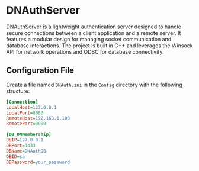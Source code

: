 # DNAuthServer

DNAuthServer is a lightweight authentication server designed to handle secure connections between a client application and a remote server. It features a modular design for managing socket communication and database interactions. The project is built in C++ and leverages the Winsock API for network operations and ODBC for database connectivity.

## Configuration File
Create a file named `DNAuth.ini` in the `Config` directory with the following structure:

```ini
[Connection]
LocalHost=127.0.0.1
LocalPort=8080
RemoteHost=192.168.1.100
RemotePort=9090

[DB_DNMembership]
DBIP=127.0.0.1
DBPort=1433
DBName=DNAuthDB
DBID=sa
DBPassword=your_password
```

